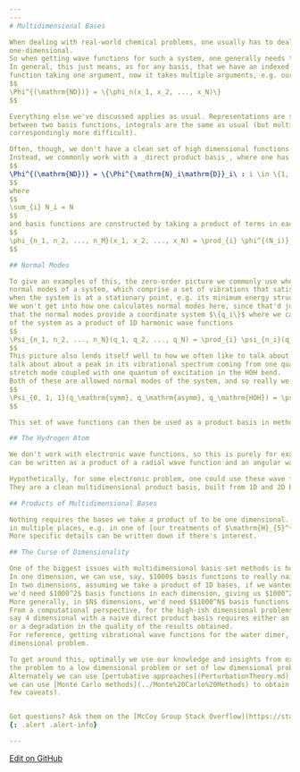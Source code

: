 ```yaml
---
---
# Multidimensional Bases

When dealing with real-world chemical problems, one usually has to deal with systems that are larger than
one-dimensional. 
So when getting wave functions for such a system, one generally needs to go to some multi-dimensional basis.
In general, this just means, as for any basis, that we have an indexed set of functions, but instead of each
function taking one argument, now it takes multiple arguments, e.g. our basis is something like
$$
\Phi^{(\mathrm{ND})} = \{\phi_n(x_1, x_2, ..., x_N)\}
$$

Everything else we've discussed applies as usual. Representations are still built by "sandwiching" operators
between two basis functions, integrals are the same as usual (but multidimensional as so 
correspondingly more difficult).

Often, though, we don't have a clean set of high dimensional functions with which we can nicely work.
Instead, we commonly work with a _direct product basis_, where one has a starts with a set of $M$ low-dimensional bases
$$
\Phi^{(\mathrm{ND})} = \{\Phi^{\mathrm{N}_i\mathrm{D}}_i\ : i \in \{1, 2, ..., M\} \}
$$
where
$$
\sum_{i} N_i = N
$$
and basis functions are constructed by taking a product of terms in each of these bases
$$
\phi_{n_1, n_2, ..., n_M}(x_1, x_2, ..., x_N) = \prod_{i} \phi^{(N_i)}_{n_i}
$$

## Normal Modes

To give an examples of this, the zero-order picture we commonly use when studying vibrations is to look at the
normal modes of a system, which comprise a set of vibrations that satisfy the [harmonic oscillator approximation](HarmonicOscillator.md)
when the system is at a stationary point, e.g. its minimum energy structure.
We won't get into how one calculates normal modes here, since that'd just be a distraction, instead we'll note
that the normal modes provide a coordinate system $\{q_i\}$ where we can describe the total vibrational wave function
of the system as a product of 1D harmonic wave functions
$$
\Psi_{n_1, n_2, ..., n_N}(q_1, q_2, ..., q_N) = \prod_{i} \psi_{n_i}(q_i)
$$
This picture also lends itself well to how we often like to talk about vibrations, for instance, in water we might
talk about about a peak in its vibrational spectrum coming from one quantum of excitation in the antisymmetric OH
stretch mode coupled with one quantum of excitation in the HOH bend.
Both of these are allowed normal modes of the system, and so really we're describing the wave function
$$
\Psi_{0, 1, 1}(q_\mathrm{symm}, q_\mathrm{asymm}, q_\mathrm{HOH}) = \psi_{0}(q_\mathrm{symm}) \psi_{1}(q_\mathrm{asymm}) \psi_{1}(q_\mathrm{HOH})
$$

This set of wave functions can then be used as a product basis in methods that go beyond the harmonic approximation.

## The Hydrogen Atom

We don't work with electronic wave functions, so this is purely for example, but we'll recall that the hydrogen atom wave function
can be written as a product of a radial wave function and an angular wave function

Hypothetically, for some electronic problem, one could use these wave functions as a zero-order basis in a perturbation theory treatment.
They are a clean multidimensional product basis, built from 1D and 2D bases themselves.

## Products of Multidimensional Bases

Nothing requires the bases we take a product of to be one dimensional. We've used products of multidimensional bases
in multiple places, e.g. in one of [our treatments of $\mathrm{H}_{5}^{+}$](https://pubs.acs.org/doi/10.1021/acs.jpca.0c02299).
More specific details can be written down if there's interest.

## The Curse of Dimensionality

One of the biggest issues with multidimensional basis set methods is how they scale.
In one dimension, we can use, say, $1000$ basis functions to really nail down the energies and wave functions.
In two dimensions, assuming we take a product of 1D bases, if we wanted the same resolution, 
we'd need $1000^2$ basis functions in each dimension, giving us $1000^2$ functions.
More generally, in $N$ dimensions, we'd need $$1000^N$ basis functions.
From a computational perspective, for the high-ish dimensional problems we work with, this means going beyond
say 4 dimensional with a naive direct product basis requires either an exorbitant amount of computational resources 
or a degradation in the quality of the results obtained.
For reference, getting vibrational wave functions for the water dimer, a system with 6 atoms, is already a 12 
dimensional problem.

To get around this, optimally we use our knowledge and insights from experiment and spectroscopy to reduce
the problem to a low dimensional problem or set of low dimensional problems.
Alternately we can use [pertubative approaches](PerturbationTheory.md) to build off of a good zero-order picture or
we can use [Monte Carlo methods](../Monte%20Carlo%20Methods) to obtain full-dimensional results (although with a 
few caveats).


Got questions? Ask them on the [McCoy Group Stack Overflow](https://stackoverflow.com/c/mccoygroup/questions/ask)
{: .alert .alert-info}

---
```


[Edit on GitHub](https://github.com/McCoyGroup/References/edit/gh-pages/References/Basis%20Set%20Methods/MultidimBasis.md)